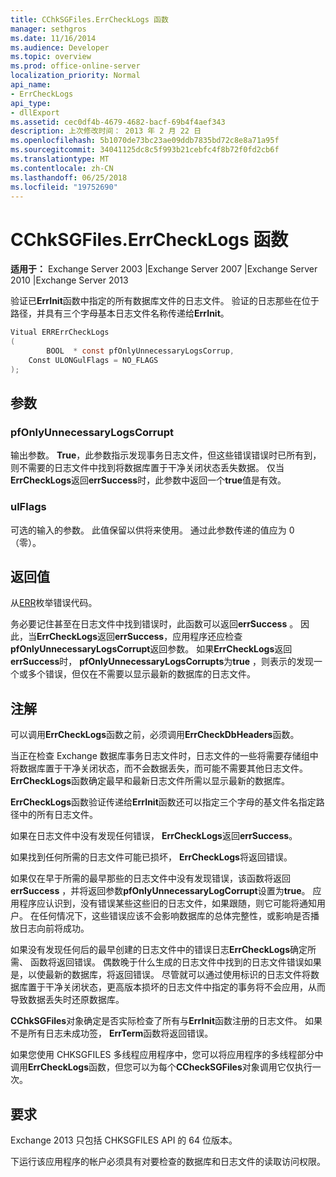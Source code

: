 ```yaml
---
title: CChkSGFiles.ErrCheckLogs 函数
manager: sethgros
ms.date: 11/16/2014
ms.audience: Developer
ms.topic: overview
ms.prod: office-online-server
localization_priority: Normal
api_name:
- ErrCheckLogs
api_type:
- dllExport
ms.assetid: cec0df4b-4679-4682-bacf-69b4f4aef343
description: 上次修改时间： 2013 年 2 月 22 日
ms.openlocfilehash: 5b1070de73bc23ae09ddb7835bd72c8e8a71a95f
ms.sourcegitcommit: 34041125dc8c5f993b21cebfc4f8b72f0fd2cb6f
ms.translationtype: MT
ms.contentlocale: zh-CN
ms.lasthandoff: 06/25/2018
ms.locfileid: "19752690"
---
```

# <a name="cchksgfileserrchecklogs-function"></a>CChkSGFiles.ErrCheckLogs 函数

**适用于：** Exchange Server 2003 |Exchange Server 2007 |Exchange Server 2010 |Exchange Server 2013
  
验证已**ErrInit**函数中指定的所有数据库文件的日志文件。 验证的日志那些在位于路径，并具有三个字母基本日志文件名称传递给**ErrInit**。
  
```cs
Vitual ERRErrCheckLogs 
(
        BOOL  * const pfOnlyUnnecessaryLogsCorrup,
    Const ULONGulFlags = NO_FLAGS
);

```

## <a name="parameters"></a>参数

### <a name="pfonlyunnecessarylogscorrupt"></a>pfOnlyUnnecessaryLogsCorrupt 
  
输出参数。 **True**，此参数指示发现事务日志文件，但这些错误错误时已所有到，则不需要的日志文件中找到将数据库置于干净关闭状态丢失数据。 仅当**ErrCheckLogs**返回**errSuccess**时，此参数中返回一个**true**值是有效。 
    
### <a name="ulflags"></a>ulFlags
  
可选的输入的参数。 此值保留以供将来使用。 通过此参数传递的值应为 0 （零）。
    
## <a name="return-value"></a>返回值

从[ERR](cchksgfiles-err-enumeration.md)枚举错误代码。 
  
务必要记住甚至在日志文件中找到错误时，此函数可以返回**errSuccess** 。 因此，当**ErrCheckLogs**返回**errSuccess**，应用程序还应检查**pfOnlyUnnecessaryLogsCorrupt**返回参数。 如果**ErrCheckLogs**返回**errSuccess**时， **pfOnlyUnnecessaryLogsCorrupts**为**true** ，则表示的发现一个或多个错误，但仅在不需要以显示最新的数据库的日志文件。
  
## <a name="remarks"></a>注解

可以调用**ErrCheckLogs**函数之前，必须调用**ErrCheckDbHeaders**函数。 
  
当正在检查 Exchange 数据库事务日志文件时，日志文件的一些将需要存储组中将数据库置于干净关闭状态，而不会数据丢失，而可能不需要其他日志文件。 **ErrCheckLogs**函数确定最早和最新日志文件所需以显示最新的数据库。 
  
**ErrCheckLogs**函数验证传递给**ErrInit**函数还可以指定三个字母的基文件名指定路径中的所有日志文件。 
  
如果在日志文件中没有发现任何错误， **ErrCheckLogs**返回**errSuccess**。 
  
如果找到任何所需的日志文件可能已损坏， **ErrCheckLogs**将返回错误。 
  
如果仅在早于所需的最早那些的日志文件中没有发现错误，该函数将返回**errSuccess** ，并将返回参数**pfOnlyUnnecessaryLogCorrupt**设置为**true**。 应用程序应认识到，没有错误某些这些旧的日志文件，如果跟随，则它可能将通知用户。 在任何情况下，这些错误应该不会影响数据库的总体完整性，或影响是否播放日志向前将成功。
  
如果没有发现任何后的最早创建的日志文件中的错误日志**ErrCheckLogs**确定所需、 函数将返回错误。 偶数晚于什么生成的日志文件中找到的日志文件错误如果是，以使最新的数据库，将返回错误。 尽管就可以通过使用标识的日志文件将数据库置于干净关闭状态，更高版本损坏的日志文件中指定的事务将不会应用，从而导致数据丢失时还原数据库。 
  
**CChkSGFiles**对象确定是否实际检查了所有与**ErrInit**函数注册的日志文件。 如果不是所有日志未成功签， **ErrTerm**函数将返回错误。 
  
如果您使用 CHKSGFILES 多线程应用程序中，您可以将应用程序的多线程部分中调用**ErrCheckLogs**函数，但您可以为每个**CCheckSGFiles**对象调用它仅执行一次。 
  
## <a name="requirements"></a>要求

Exchange 2013 只包括 CHKSGFILES API 的 64 位版本。
  
下运行该应用程序的帐户必须具有对要检查的数据库和日志文件的读取访问权限。
  

